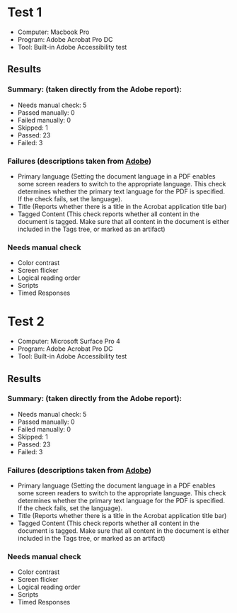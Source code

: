 # Test 1
- Computer: Macbook Pro
- Program: Adobe Acrobat Pro DC
- Tool: Built-in Adobe Accessibility test

## Results
### Summary: (taken directly from the Adobe report):
- Needs manual check: 5
- Passed manually: 0
- Failed manually: 0
- Skipped: 1
- Passed: 23
- Failed: 3

### Failures (descriptions taken from [Adobe](https://helpx.adobe.com/acrobat/using/create-verify-pdf-accessibility.html?trackingid=KACNN#PrimeLang))
- Primary language (Setting the document language in a PDF enables some screen readers to switch to the appropriate language. This check determines whether the primary text language for the PDF is specified. If the check fails, set the language).
- Title (Reports whether there is a title in the Acrobat application title bar)
- Tagged Content (This check reports whether all content in the document is tagged. Make sure that all content in the document is either included in the Tags tree, or marked as an artifact)

### Needs manual check
- Color contrast
- Screen flicker
- Logical reading order
- Scripts
- Timed Responses

# Test 2
- Computer: Microsoft Surface Pro 4
- Program: Adobe Acrobat Pro DC
- Tool: Built-in Adobe Accessibility test

## Results
### Summary: (taken directly from the Adobe report):
- Needs manual check: 5
- Passed manually: 0
- Failed manually: 0
- Skipped: 1
- Passed: 23
- Failed: 3

### Failures (descriptions taken from [Adobe](https://helpx.adobe.com/acrobat/using/create-verify-pdf-accessibility.html?trackingid=KACNN#PrimeLang))
- Primary language (Setting the document language in a PDF enables some screen readers to switch to the appropriate language. This check determines whether the primary text language for the PDF is specified. If the check fails, set the language).
- Title (Reports whether there is a title in the Acrobat application title bar)
- Tagged Content (This check reports whether all content in the document is tagged. Make sure that all content in the document is either included in the Tags tree, or marked as an artifact)

### Needs manual check
- Color contrast
- Screen flicker
- Logical reading order
- Scripts
- Timed Responses
